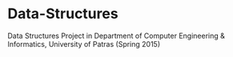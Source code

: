 # Data-Structures
Data Structures Project in Department of Computer Engineering &amp; Informatics, University of Patras (Spring 2015)
